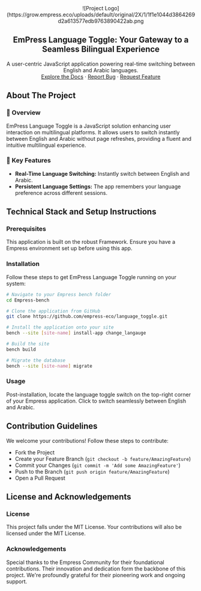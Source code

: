<div align="center">
  ![Project Logo](https://grow.empress.eco/uploads/default/original/2X/1/1f1e1044d3864269d2a613577edb9763890422ab.png
  <h2 align="center">EmPress Language Toggle: Your Gateway to a Seamless Bilingual Experience</h2>
  <p align="center">
    A user-centric JavaScript application powering real-time switching between English and Arabic languages.
    <br />
    <a href="https://github.com/empress-eco/language_toggle">Explore the Docs</a>
    ·
    <a href="https://github.com/empress-eco/language_toggle/issues">Report Bug</a>
    ·
    <a href="https://github.com/empress-eco/language_toggle/issues">Request Feature</a>
  </p>
</div>

## About The Project

### 📖 Overview

EmPress Language Toggle is a JavaScript solution enhancing user interaction on multilingual platforms. It allows users to switch instantly between English and Arabic without page refreshes, providing a fluent and intuitive multilingual experience.

### 🌟 Key Features
- **Real-Time Language Switching:** Instantly switch between English and Arabic.
- **Persistent Language Settings:** The app remembers your language preference across different sessions.

## Technical Stack and Setup Instructions

### Prerequisites
This application is built on the robust Framework. Ensure you have a Empress environment set up before using this app.

### Installation
Follow these steps to get EmPress Language Toggle running on your system:

```sh
# Navigate to your Empress bench folder
cd Empress-bench

# Clone the application from GitHub
git clone https://github.com/empress-eco/language_toggle.git

# Install the application onto your site
bench --site [site-name] install-app change_langauge

# Build the site
bench build

# Migrate the database
bench --site [site-name] migrate
```
### Usage
Post-installation, locate the language toggle switch on the top-right corner of your Empress application. Click to switch seamlessly between English and Arabic.

## Contribution Guidelines
We welcome your contributions! Follow these steps to contribute:

- Fork the Project
- Create your Feature Branch (`git checkout -b feature/AmazingFeature`)
- Commit your Changes (`git commit -m 'Add some AmazingFeature'`)
- Push to the Branch (`git push origin feature/AmazingFeature`)
- Open a Pull Request

## License and Acknowledgements

### License
This project falls under the MIT License. Your contributions will also be licensed under the MIT License.

### Acknowledgements
Special thanks to the Empress Community for their foundational contributions. Their innovation and dedication form the backbone of this project. We're profoundly grateful for their pioneering work and ongoing support.